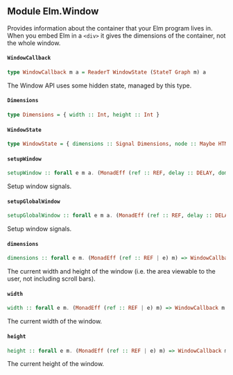 ## Module Elm.Window

Provides information about the container that your Elm program lives in.
When you embed Elm in a `<div>` it gives the dimensions of the container, not
the whole window.

#### `WindowCallback`

``` purescript
type WindowCallback m a = ReaderT WindowState (StateT Graph m) a
```

The Window API uses some hidden state, managed by this type.

#### `Dimensions`

``` purescript
type Dimensions = { width :: Int, height :: Int }
```

#### `WindowState`

``` purescript
type WindowState = { dimensions :: Signal Dimensions, node :: Maybe HTMLElement }
```

#### `setupWindow`

``` purescript
setupWindow :: forall e m a. (MonadEff (ref :: REF, delay :: DELAY, dom :: DOM, now :: Now, console :: CONSOLE | e) m) => HTMLElement -> WindowCallback m a -> GraphState m a
```

Setup window signals.

#### `setupGlobalWindow`

``` purescript
setupGlobalWindow :: forall e m a. (MonadEff (ref :: REF, delay :: DELAY, dom :: DOM, now :: Now, console :: CONSOLE | e) m) => WindowCallback m a -> GraphState m a
```

Setup window signals.

#### `dimensions`

``` purescript
dimensions :: forall e m. (MonadEff (ref :: REF | e) m) => WindowCallback m (Signal Dimensions)
```

The current width and height of the window (i.e. the area viewable to the
user, not including scroll bars).

#### `width`

``` purescript
width :: forall e m. (MonadEff (ref :: REF | e) m) => WindowCallback m (Signal Int)
```

The current width of the window.

#### `height`

``` purescript
height :: forall e m. (MonadEff (ref :: REF | e) m) => WindowCallback m (Signal Int)
```

The current height of the window.


